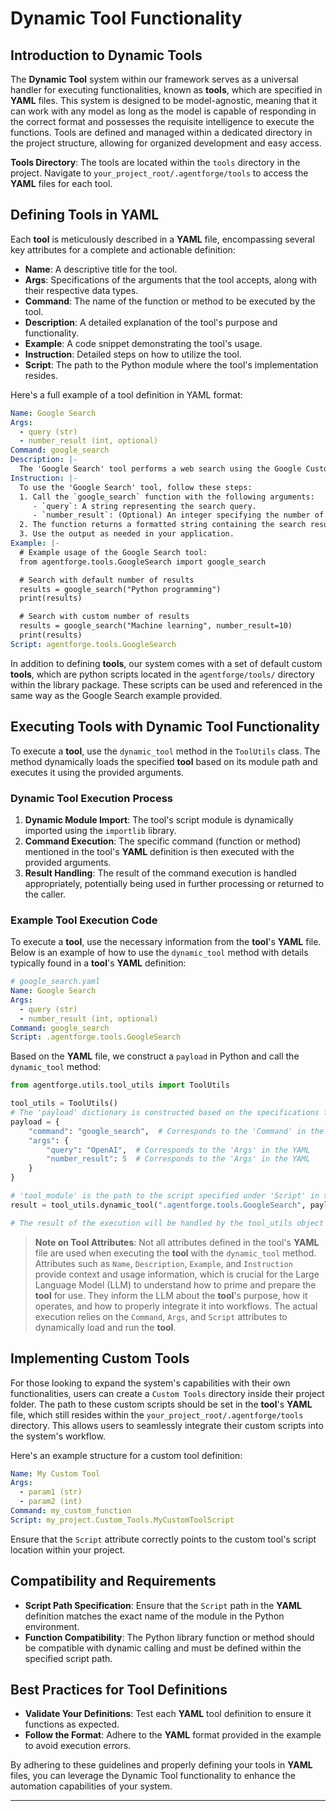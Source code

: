 # Dynamic Tool Functionality

## Introduction to Dynamic Tools

The **Dynamic Tool** system within our framework serves as a universal handler for executing functionalities, known as **tools**, which are specified in **YAML** files. This system is designed to be model-agnostic, meaning that it can work with any model as long as the model is capable of responding in the correct format and possesses the requisite intelligence to execute the functions. Tools are defined and managed within a dedicated directory in the project structure, allowing for organized development and easy access.

**Tools Directory**: The tools are located within the `tools` directory in the project. Navigate to `your_project_root/.agentforge/tools` to access the **YAML** files for each tool.

## Defining Tools in YAML

Each **tool** is meticulously described in a **YAML** file, encompassing several key attributes for a complete and actionable definition:

- **Name**: A descriptive title for the tool.
- **Args**: Specifications of the arguments that the tool accepts, along with their respective data types.
- **Command**: The name of the function or method to be executed by the tool.
- **Description**: A detailed explanation of the tool's purpose and functionality.
- **Example**: A code snippet demonstrating the tool's usage.
- **Instruction**: Detailed steps on how to utilize the tool.
- **Script**: The path to the Python module where the tool's implementation resides.

Here's a full example of a tool definition in YAML format:

```yaml
Name: Google Search
Args:
  - query (str)
  - number_result (int, optional)
Command: google_search
Description: |-
  The 'Google Search' tool performs a web search using the Google Custom Search API. It returns a specified number of search results, each containing a URL and a brief description.
Instruction: |-
  To use the 'Google Search' tool, follow these steps:
  1. Call the `google_search` function with the following arguments:
     - `query`: A string representing the search query.
     - `number_result`: (Optional) An integer specifying the number of results to return. Defaults to 5.
  2. The function returns a formatted string containing the search results.
  3. Use the output as needed in your application.
Example: |-
  # Example usage of the Google Search tool:
  from agentforge.tools.GoogleSearch import google_search

  # Search with default number of results
  results = google_search("Python programming")
  print(results)

  # Search with custom number of results
  results = google_search("Machine learning", number_result=10)
  print(results)
Script: agentforge.tools.GoogleSearch
```

In addition to defining **tools**, our system comes with a set of default custom **tools**, which are python scripts located in the `agentforge/tools/` directory within the library package. These scripts can be used and referenced in the same way as the Google Search example provided.

## Executing Tools with Dynamic Tool Functionality

To execute a **tool**, use the `dynamic_tool` method in the `ToolUtils` class. The method dynamically loads the specified **tool** based on its module path and executes it using the provided arguments.

### Dynamic Tool Execution Process

1. **Dynamic Module Import**: The tool's script module is dynamically imported using the `importlib` library.
2. **Command Execution**: The specific command (function or method) mentioned in the tool's **YAML** definition is then executed with the provided arguments.
3. **Result Handling**: The result of the command execution is handled appropriately, potentially being used in further processing or returned to the caller.

### Example Tool Execution Code

To execute a **tool**, use the necessary information from the **tool**'s **YAML** file. Below is an example of how to use the `dynamic_tool` method with details typically found in a **tool**'s **YAML** definition:

```yaml
# google_search.yaml
Name: Google Search
Args: 
  - query (str)
  - number_result (int, optional)
Command: google_search
Script: .agentforge.tools.GoogleSearch
```

Based on the **YAML** file, we construct a `payload` in Python and call the `dynamic_tool` method:

```python
from agentforge.utils.tool_utils import ToolUtils

tool_utils = ToolUtils()
# The 'payload' dictionary is constructed based on the specifications from the 'google_search.yaml' file
payload = {
    "command": "google_search",  # Corresponds to the 'Command' in the YAML
    "args": {
        "query": "OpenAI",  # Corresponds to the 'Args' in the YAML
        "number_result": 5  # Corresponds to the 'Args' in the YAML
    }
}

# 'tool_module' is the path to the script specified under 'Script' in the YAML file
result = tool_utils.dynamic_tool(".agentforge.tools.GoogleSearch", payload)

# The result of the execution will be handled by the tool_utils object
```

>**Note on Tool Attributes**: Not all attributes defined in the tool's **YAML** file are used when executing the **tool** with the `dynamic_tool` method. Attributes such as `Name`, `Description`, `Example`, and `Instruction` provide context and usage information, which is crucial for the Large Language Model (LLM) to understand how to prime and prepare the **tool** for use. They inform the LLM about the **tool**'s purpose, how it operates, and how to properly integrate it into workflows. The actual execution relies on the `Command`, `Args`, and `Script` attributes to dynamically load and run the **tool**.

## Implementing Custom Tools

For those looking to expand the system's capabilities with their own functionalities, users can create a `Custom Tools` directory inside their project folder. The path to these custom scripts should be set in the **tool**'s **YAML** file, which still resides within the `your_project_root/.agentforge/tools` directory. This allows users to seamlessly integrate their custom scripts into the system's workflow.

Here's an example structure for a custom tool definition:

```yaml
Name: My Custom Tool
Args: 
  - param1 (str)
  - param2 (int)
Command: my_custom_function
Script: my_project.Custom_Tools.MyCustomToolScript
```

Ensure that the `Script` attribute correctly points to the custom tool's script location within your project.

## Compatibility and Requirements

- **Script Path Specification**: Ensure that the `Script` path in the **YAML** definition matches the exact name of the module in the Python environment.
- **Function Compatibility**: The Python library function or method should be compatible with dynamic calling and must be defined within the specified script path.

## Best Practices for Tool Definitions

- **Validate Your Definitions**: Test each **YAML** tool definition to ensure it functions as expected.
- **Follow the Format**: Adhere to the **YAML** format provided in the example to avoid execution errors.

By adhering to these guidelines and properly defining your tools in **YAML** files, you can leverage the Dynamic Tool functionality to enhance the automation capabilities of your system.

---
